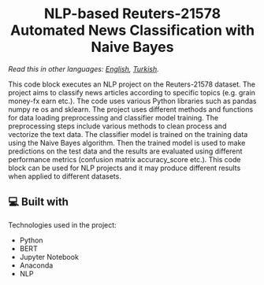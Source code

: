 <h1 align="center" id="title">NLP-based Reuters-21578 Automated News Classification with Naive Bayes</h1>

*Read this in other languages: [English](README.md), [Turkish](README.tr.md).*

<p id="description">This code block executes an NLP project on the Reuters-21578 dataset. The project aims to classify news articles according to specific topics (e.g. grain money-fx earn etc.). The code uses various Python libraries such as pandas numpy re os and sklearn. The project uses different methods and functions for data loading preprocessing and classifier model training. The preprocessing steps include various methods to clean process and vectorize the text data. The classifier model is trained on the training data using the Naive Bayes algorithm. Then the trained model is used to make predictions on the test data and the results are evaluated using different performance metrics (confusion matrix accuracy_score etc.). This code block can be used for NLP projects and it may produce different results when applied to different datasets.</p>

  
  
<h2>💻 Built with</h2>

Technologies used in the project:

*   Python
*   BERT
*   Jupyter Notebook
*   Anaconda
*   NLP
